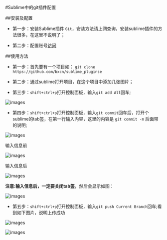 #Sublime中的git插件配置

##安装及配置

- 第一步：安装Sublime插件 `Git`，安装方法请上网查询，安装sublime插件的方法很多，在这里不说明了；

- 第二步：配置账号[访问](http://blog.csdn.net/itpinpai/article/details/53397539)

##使用方法
- 第一步：首先要有一个项目如： `git clone https://github.com/bxcn/sublime_pluginse`

- 第二步：通过sublime打开项目，在这个项目中添加几张图片；

- 第三步：`shift+ctrl+p`打开控制面板，输入`git add All`回车;

![images](https://github.com/bxcn/sublime_plugins/blob/master/images/git/add.png)

- 第四步：`shift+ctrl+p`打开控制面板，输入`git commit`回车后，打开个sublime的tab签，在第一行输入内容，这里的内容是 `git commit -m` 后面带的说明;

![images](https://github.com/bxcn/sublime_plugins/blob/master/images/git/commit.png)

输入信息前

![images](https://github.com/bxcn/sublime_plugins/blob/master/images/git/commit_message_before.png)

输入信息后

![images](https://github.com/bxcn/sublime_plugins/blob/master/images/git/commit_message_after.png)

**注意:输入信息后，一定要关闭tab签**，然后会显示如图：

![images](https://github.com/bxcn/sublime_plugins/blob/master/images/git/commit_message_print.png)


- 第五步：`shift+ctrl+p`打开控制面板，输入`git push Current Branch`回车;看到如下图片，说明上传成功

![images](https://github.com/bxcn/sublime_plugins/blob/master/images/git/push.png)

![images](https://github.com/bxcn/sublime_plugins/blob/master/images/git/push_print.png)